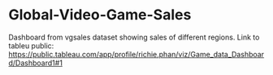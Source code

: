# Global-Video-Game-Sales
Dashboard from vgsales dataset showing sales of different regions.
Link to tableu public: https://public.tableau.com/app/profile/richie.phan/viz/Game_data_Dashboard/Dashboard1#1
